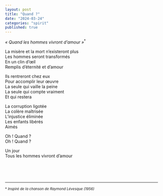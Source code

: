 ```yaml
---
layout: post
title: "Quand ?"
date: "2024-03-24"
categories: "spirit"
published: true
---
```

*« Quand les hommes vivront d’amour »*<sup>*</sup>  

La misère et la mort n’existeront plus  
Les hommes seront transformés  
En un clin d’œil  
Remplis d’éternité et d’amour  

Ils rentreront chez eux  
Pour accomplir leur œuvre  
La seule qui vaille la peine  
La seule qui compte vraiment  
Et qui restera  

La corruption ligotée  
La colère maîtrisée  
L’injustice éliminée  
Les enfants libérés  
Aimés  

Oh ! Quand ?  
Oh ! Quand ?  

Un jour  
Tous les hommes vivront d’amour   

<br/>
<br/>
<br/>

___

<sup>* *Inspiré de la chanson de Raymond Lévesque (1956)*</sup>

